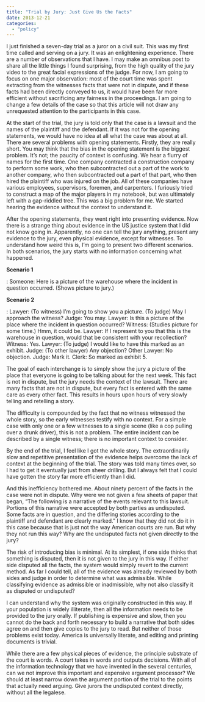 ```yaml
---
title: "Trial by Jury: Just Give Us the Facts"
date: 2013-12-21
categories:
  - "policy"
---
```


I just finished a seven-day trial as a juror on a civil suit. This was my first time called and serving on a jury. It was an enlightening experience. There are a number of observations that I have. I may make an omnibus post to share all the little things I found surprising, from the high quality of the jury video to the great facial expressions of the judge. For now, I am going to focus on one major observation: most of the court time was spent extracting from the witnesses facts that were not in dispute, and if these facts had been directly conveyed to us, it would have been far more efficient without sacrificing any fairness in the proceedings. I am going to change a few details of the case so that this article will not draw any unrequested attention to the participants in this case.

<!-- more -->

At the start of the trial, the jury is told only that the case is a lawsuit and the names of the plaintiff and the defendant. If it was not for the opening statements, we would have no idea at all what the case was about at all. There are several problems with opening statements. Firstly, they are really short. You may think that the bias in the opening statement is the biggest problem. It’s not; the paucity of context is confusing. We hear a flurry of names for the first time. One company contracted a construction company to perform some work, who then subcontracted out a part of the work to another company, who then subcontracted out a part of that part, who then hired the plaintiff who was injured on the job. All of these companies have various employees, supervisors, foremen, and carpenters. I furiously tried to construct a map of the major players in my notebook, but was ultimately left with a gap-riddled tree. This was a big problem for me. We started hearing the evidence without the context to understand it.

After the opening statements, they went right into presenting evidence. Now there is a strange thing about evidence in the US justice system that I did not know going in. Apparently, no one can tell the jury anything, present any evidence to the jury, even physical evidence, except for witnesses. To understand how weird this is, I’m going to present two different scenarios. In both scenarios, the jury starts with no information concerning what happened.

**Scenario 1**

:   Someone: Here is a picture of the warehouse where the incident in question occurred. (Shows picture to jury.)

**Scenario 2**

:   Lawyer: (To witness) I’m going to show you a picture. (To judge) May I approach the witness? Judge: You may. Lawyer: Is this a picture of the place where the incident in question occurred? Witness: (Studies picture for some time.) Hmm, it could be. Lawyer: If I represent to you that this is the warehouse in question, would that be consistent with your recollection? Witness: Yes. Lawyer: (To judge) I would like to have this marked as an exhibit. Judge: (To other lawyer) Any objection? Other Lawyer: No objection. Judge: Mark it. Clerk: So marked as exhibit 5.

The goal of each interchange is to simply show the jury a picture of the place that everyone is going to be talking about for the next week. This fact is not in dispute, but the jury needs the context of the lawsuit. There are many facts that are not in dispute, but every fact is entered with the same care as every other fact. This results in hours upon hours of very slowly telling and retelling a story.

The difficulty is compounded by the fact that no witness witnessed the whole story, so the early witnesses testify with no context. For a simple case with only one or a few witnesses to a single scene (like a cop pulling over a drunk driver), this is not a problem. The entire incident can be described by a single witness; there is no important context to consider.

By the end of the trial, I feel like I got the whole story. The extraordinarily slow and repetitive presentation of the evidence helps overcome the lack of context at the beginning of the trial. The story was told many times over, so I had to get it eventually just from sheer drilling. But I always felt that I could have gotten the story far more efficiently than I did.

And this inefficiency bothered me. About ninety percent of the facts in the case were not in dispute. Why were we not given a few sheets of paper that began, “The following is a narrative of the events relevant to this lawsuit. Portions of this narrative were accepted by both parties as undisputed. Some facts are in question, and the differing stories according to the plaintiff and defendant are clearly marked.” I know that they did not do it in this case because that is just not the way American courts are run. But why they not run this way? Why are the undisputed facts not given directly to the jury?

The risk of introducing bias is minimal. At its simplest, if one side thinks that something is disputed, then it is not given to the jury in this way. If either side disputed all the facts, the system would simply revert to the current method. As far I could tell, all of the evidence was already reviewed by both sides and judge in order to determine what was admissible. While classifying evidence as admissible or inadmissible, why not also classify it as disputed or undisputed?

I can understand why the system was originally constructed in this way. If your population is widely illiterate, then all the information needs to be provided to the jury orally. If publishing is expensive and slow, then you cannot do the back and forth necessary to build a narrative that both sides agree on and then give copies to the jury to read. But neither of those problems exist today. America is universally literate, and editing and printing documents is trivial.

While there are a few physical pieces of evidence, the principle substrate of the court is words. A court takes in words and outputs decisions. With all of the information technology that we have invented in the several centuries, can we not improve this important and expensive argument processor? We should at least narrow down the argument portion of the trial to the points that actually need arguing. Give jurors the undisputed context directly, without all the legalese.
